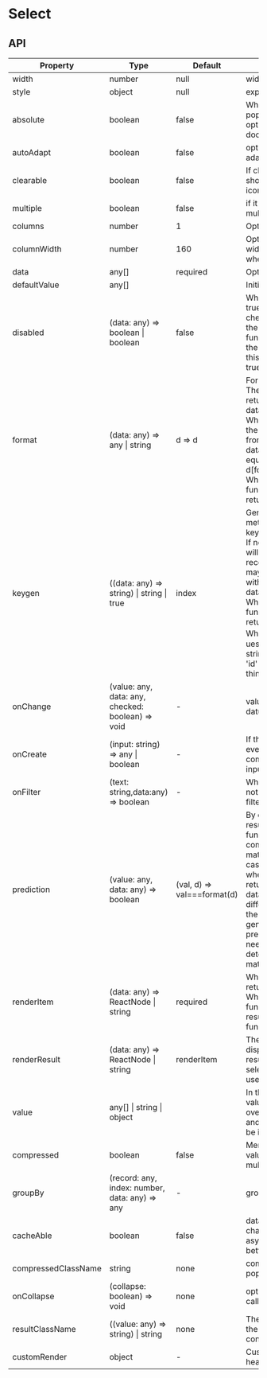 # Select

<example />

## API

| Property            | Type                                              | Default                     | Description                                                                                                                                                                                                                                                                                               |
| ------------------- | ------------------------------------------------- | --------------------------- | --------------------------------------------------------------------------------------------------------------------------------------------------------------------------------------------------------------------------------------------------------------------------------------------------------- |
| width               | number                                            | null                        | width                                                                                                                                                                                                                                                                                                     |
| style               | object                                            | null                        | expand style                                                                                                                                                                                                                                                                                              |
| absolute            | boolean                                           | false                       | When it is true, the pop-up layer of option append into document.body.                                                                                                                                                                                                                                    |
| autoAdapt           | boolean                                           | false                       | option list is auto adapt                                                                                                                                                                                                                                                                                 |
| clearable           | boolean                                           | false                       | If clearable is true, show clear value icon                                                                                                                                                                                                                                                               |
| multiple            | boolean                                           | false                       | if it is true, it will be multiple selection                                                                                                                                                                                                                                                              |
| columns             | number                                            | 1                           | Option columns.                                                                                                                                                                                                                                                                                           |
| columnWidth         | number                                            | 160                         | Option column width, only effective when columns > 1                                                                                                                                                                                                                                                      |
| data                | any[]                                             | required                    | Options data                                                                                                                                                                                                                                                                                              |
| defaultValue        | any[]                                             |                             | Initial value                                                                                                                                                                                                                                                                                             |
| disabled            | (data: any) => boolean \| boolean                 | false                       | When the value is true, disabled all checkboxes; When the value is function, disable the checkbox that this function returns true.                                                                                                                                                                        |
| format              | (data: any) => any \| string                      | d => d                      | Format value<br />The defaule value is return the original data.<br />When it is a string, the value is fetched from the original data as a key equivalent to (d) => d\[format\]<br />When it is a function, use its return value.                                                                        |
| keygen              | ((data: any) => string) \| string \| true         | index                       | Generate a auxiliary method for each key<br />If not filled, index will be used(not recommended,there may be problems with more than 10 data)<br />When it is a function, use its return value.<br />When it is a string，ues the value of the string.For example, 'id' is the same thing as (d) => d.id. |
| onChange            | (value: any, data: any, checked: boolean) => void | -                           | value is the datum.getValue().                                                                                                                                                                                                                                                                            |
| onCreate            | (input: string) => any \| boolean                 | -                           | If the onCreate event is set, the component is inputable.                                                                                                                                                                                                                                                 |
| onFilter            | (text: string,data:any) => boolean                | -                           | When the onFilter is not empty, you can filter data by input.                                                                                                                                                                                                                                             |
| prediction          | (value: any, data: any) => boolean                | (val, d) => val===format(d) | By default, the result of the format function is used to compare whether it matches. In some cases (for example, whe an object that returns the original data is updated, an different option with the same value is generated), the prediction function needs to be used to determine whether match      |
| renderItem          | (data: any) => ReactNode \| string                | required                    | When it is a string, return d\[string]<br />When it is a function, return the result of the function.                                                                                                                                                                                                     |
| renderResult        | (data: any) => ReactNode \| string                | renderItem                  | The content displayed in the result after selecting, if not set, use renderItem                                                                                                                                                                                                                           |
| value               | any[] \| string \| object                         |                             | In the Form, the value will be taken over by the form and the value will be invalid.                                                                                                                                                                                                                      |
| compressed          | boolean                                           | false                       | Merges selected values, valid only in multiselect mode                                                                                                                                                                                                                                                    |
| groupBy             | (record: any, index: number, data: any) => any    | -                           | group by                                                                                                                                                                                                                                                                                                  |
| cacheAble           | boolean                                           | false                       | data cache, if data change asynchronously, better set true                                                                                                                                                                                                                                                |
| compressedClassName | string                                            | none                        | compressed popover classname                                                                                                                                                                                                                                                                              |
| onCollapse          | (collapse: boolean) => void                       | none                        | option list collapse callback                                                                                                                                                                                                                                                                             |
| resultClassName     | ((value: any) => string) \| string                | none                        | The className of the selected result content container                                                                                                                                                                                                                                                    |
| customRender        | object                                            | -                           | Custom render header and footer                                                                                                                                                                                                                                                                           |
